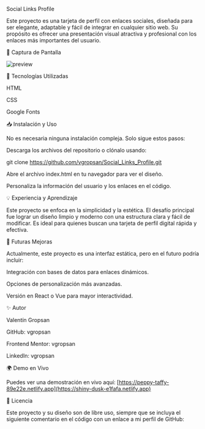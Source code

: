 Social Links Profile

Este proyecto es una tarjeta de perfil con enlaces sociales, diseñada para ser elegante, adaptable y fácil de integrar en cualquier sitio web. Su propósito es ofrecer una presentación visual atractiva y profesional con los enlaces más importantes del usuario.

📸 Captura de Pantalla

![preview](https://github.com/user-attachments/assets/cf85c377-c821-4cde-a0ef-71082bc293e5)


🚀 Tecnologías Utilizadas

HTML

CSS

Google Fonts

📥 Instalación y Uso

No es necesaria ninguna instalación compleja. Solo sigue estos pasos:

Descarga los archivos del repositorio o clónalo usando:

git clone https://github.com/vgropsan/Social_Links_Profile.git

Abre el archivo index.html en tu navegador para ver el diseño.

Personaliza la información del usuario y los enlaces en el código.

💡 Experiencia y Aprendizaje

Este proyecto se enfoca en la simplicidad y la estética. El desafío principal fue lograr un diseño limpio y moderno con una estructura clara y fácil de modificar. Es ideal para quienes buscan una tarjeta de perfil digital rápida y efectiva.

🔮 Futuras Mejoras

Actualmente, este proyecto es una interfaz estática, pero en el futuro podría incluir:

Integración con bases de datos para enlaces dinámicos.

Opciones de personalización más avanzadas.

Versión en React o Vue para mayor interactividad.

✨ Autor

Valentín Gropsan

GitHub: vgropsan

Frontend Mentor: vgropsan

LinkedIn: vgropsan

🌍 Demo en Vivo

Puedes ver una demostración en vivo aquí:
[https://peppy-taffy-89e22e.netlify.app](https://shiny-dusk-e1fafa.netlify.app)

📜 Licencia

Este proyecto y su diseño son de libre uso, siempre que se incluya el siguiente comentario en el código con un enlace a mi perfil de GitHub:

<!--########################################################
####       Diseño creado por Valentin Gropsan           ####
####  Enlace del diseño: https://github.com/vgropsan    ####
#########################################################-->

